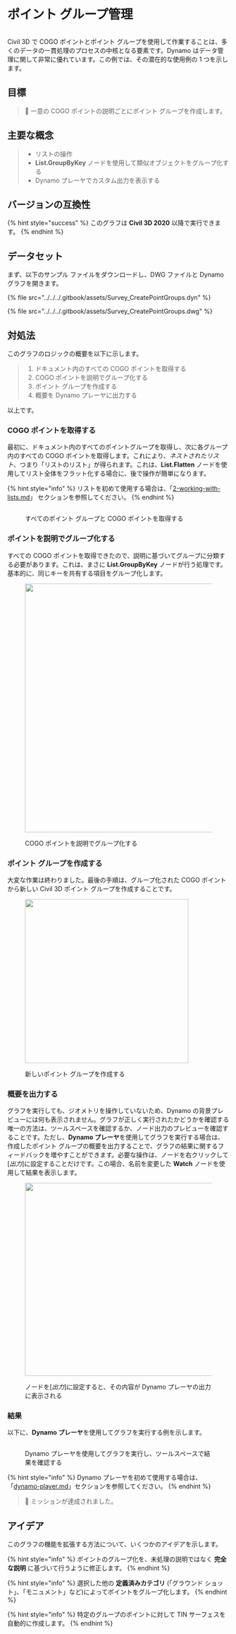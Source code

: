 # ポイント グループ管理

<figure><img src="../../../.gitbook/assets/Survey_CreatePointGroups_Player.gif" alt=""><figcaption></figcaption></figure>

Civil 3D で COGO ポイントとポイント グループを使用して作業することは、多くのデータの一貫処理のプロセスの中核となる要素です。Dynamo はデータ管理に関して非常に優れています。この例では、その潜在的な使用例の 1 つを示します。 

## 目標

> :dart: 一意の COGO ポイントの説明ごとにポイント グループを作成します。

## 主要な概念

> * リストの操作
> * **List.GroupByKey** ノードを使用して類似オブジェクトをグループ化する
> * Dynamo プレーヤでカスタム出力を表示する

## バージョンの互換性

{% hint style="success" %}
 このグラフは **Civil 3D 2020** 以降で実行できます。 
{% endhint %}

## データセット

まず、以下のサンプル ファイルをダウンロードし、DWG ファイルと Dynamo グラフを開きます。

{% file src="../../../.gitbook/assets/Survey_CreatePointGroups.dyn" %}

{% file src="../../../.gitbook/assets/Survey_CreatePointGroups.dwg" %}

## 対処法

このグラフのロジックの概要を以下に示します。

> 1. ドキュメント内のすべての COGO ポイントを取得する
> 2. COGO ポイントを説明でグループ化する
> 3. ポイント グループを作成する
> 4. 概要を Dynamo プレーヤに出力する

以上です。

### COGO ポイントを取得する

最初に、ドキュメント内のすべてのポイントグループを取得し、次に各グループ内のすべての COGO ポイントを取得します。これにより、_ネストされたリスト_、つまり「リストのリスト」が得られます。これは、**List.Flatten** ノードを使用してリスト全体をフラット化する場合に、後で操作が簡単になります。

{% hint style="info" %}
 リストを初めて使用する場合は、「[2-working-with-lists.md](../../../5\_essential\_nodes\_and\_concepts/5-4\_designing-with-lists/2-working-with-lists.md "mention")」 セクションを参照してください。 
{% endhint %}

<figure><img src="../../../.gitbook/assets/Survey_CreatePointGroups_GetPoints.png" alt=""><figcaption><p>すべてのポイント グループと COGO ポイントを取得する </p></figcaption></figure>

### ポイントを説明でグループ化する

すべての COGO ポイントを取得できたので、説明に基づいてグループに分類する必要があります。これは、まさに **List.GroupByKey** ノードが行う処理です。基本的に、同じキーを共有する項目をグループ化します。

<figure><img src="../../../.gitbook/assets/Survey_CreatePointGroups_GroupPoints.png" alt="" width="563"><figcaption><p>COGO ポイントを説明でグループ化する</p></figcaption></figure>

### ポイント グループを作成する

大変な作業は終わりました。最後の手順は、グループ化された COGO ポイントから新しい Civil 3D ポイント グループを作成することです。

<figure><img src="../../../.gitbook/assets/Survey_CreatePointGroups_CreatePointGroups.png" alt="" width="371"><figcaption><p>新しいポイント グループを作成する</p></figcaption></figure>

### 概要を出力する

グラフを実行しても、ジオメトリを操作していないため、Dynamo の背景プレビューには何も表示されません。グラフが正しく実行されたかどうかを確認する唯一の方法は、ツールスペースを確認するか、ノード出力のプレビューを確認することです。ただし、**Dynamo プレーヤ**を使用してグラフを実行する場合は、作成したポイント グループの概要を出力することで、グラフの結果に関するフィードバックを増やすことができます。必要な操作は、ノードを右クリックして[_出力_]に設定することだけです。この場合、名前を変更した **Watch** ノードを使用して結果を表示します。

<figure><img src="../../../.gitbook/assets/Survey_CreatePointGroups_Output.png" alt="" width="437"><figcaption><p>ノードを[<em>出力</em>]に設定すると、その内容が Dynamo プレーヤの出力に表示される</p></figcaption></figure>

### 結果

以下に、**Dynamo プレーヤ**を使用してグラフを実行する例を示します。

<figure><img src="../../../.gitbook/assets/Survey_CreatePointGroups_Player.gif" alt=""><figcaption><p>Dynamo プレーヤを使用してグラフを実行し、ツールスペースで結果を確認する</p></figcaption></figure>

{% hint style="info" %}
 Dynamo プレーヤを初めて使用する場合は、「[dynamo-player.md](../../dynamo-player.md "mention")」セクションを参照してください。
{% endhint %}

> :tada: ミッションが達成されました。

## アイデア

このグラフの機能を拡張する方法について、いくつかのアイデアを示します。

{% hint style="info" %}
 ポイントのグループ化を、未処理の説明ではなく **完全な説明** に基づいて行うように修正します。 
{% endhint %}

{% hint style="info" %}
 選択した他の **定義済みカテゴリ**  (「グラウンド ショット」、「モニュメント」など)によってポイントをグループ化します。 
{% endhint %}

{% hint style="info" %}
特定のグループのポイントに対して TIN サーフェスを自動的に作成します。
{% endhint %}
